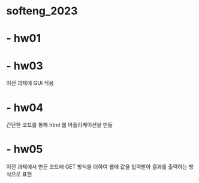 # softeng_2023
# - hw01
# - hw03
이전 과제에 GUI 적용
# - hw04
간단한 코드를 통해 html 웹 어플리케이션을 만듦
# - hw05
이전 과제에서 만든 코드에 GET 방식을 더하여 웹에 값을 입력받아 결과를 출력하는 방식으로 표현
